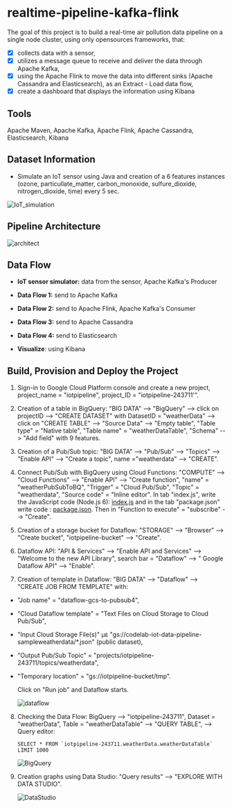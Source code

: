 # realtime-pipeline-kafka-flink
The goal of this project is to build a real-time air pollution data pipeline on a single node cluster, using only opensources frameworks, that:
- [x] collects data with a sensor, 
- [x] utilizes a message queue to receive and deliver the data through Apache Kafka,
- [x] using the Apache Flink to move the data into different sinks (Apache Cassandra and Elasticsearch), as an Extract - Load data flow, 
- [x] create a dashboard that displays the information using Kibana

## Tools ##
Apache Maven, Apache Kafka, Apache Flink, Apache Cassandra, Elasticsearch, Kibana 


## Dataset Information ##
- Simulate an IoT sensor using Java and creation of a 6 features instances (ozone, particullate_matter, carbon_monoxide, sulfure_dioxide, nitrogen_dioxide, time)   every 5 sec.

![IoT_simulation](https://github.com/ioantsep/realtime-pipeline-kafka-flink/blob/main/images/IoT_simul.png)


## Pipeline Architecture ##

![architect](https://github.com/ioantsep/realtime-pipeline-kafka-flink/blob/main/images/architect_system.png)



## **Data Flow** ##
- __IoT sensor simulator:__ data from the sensor, Apache Kafka's Producer

- __Data Flow 1:__ send to Apache Kafka

- __Data Flow 2:__ send to Apache Flink, Apache Kafka's Consumer

- __Data Flow 3:__ send to Apache Cassandra

- __Data Flow 4:__ send to Elasticsearch

- __Visualize__: using Kibana


## **Build, Provision and Deploy the Project** ##
1. Sign-in to Google Cloud Platform console and create a new project, project_name = "iotpipeline", project_ID = "iotpipeline-243711'".

2. Creation of a table in BigQuery: "BIG DATA" --> "BigQuery" --> click on projectID --> "CREATE DATASET" with DatasetID = "weatherData" -->  click on "CREATE   TABLE" --> "Source Data" --> "Empty table", "Table type" = "Native table", "Table name" = "weatherDataTable", "Schema" --> "Add field" with 9 features. 

3. Creation of a Pub/Sub topic: "BIG DATA" --> "Pub/Sub" --> "Topics" --> "Enable API" --> "Create a topic", name ="weatherdata" --> "CREATE". 

4. Connect Pub/Sub with BigQuery using Cloud Functions: "COMPUTE" --> "Cloud Functions" --> "Enable API" --> "Create function", "name" = "weatherPubSubToBQ", "Trigger" = "Cloud Pub/Sub", "Topic" = "weatherdata", "Source code" = "Inline editor". In tab "index.js", write the JavaScript code (Node.js 6): [index.js](https://github.com/ioantsep/weather-pipeline/blob/main/index.js) and in the tab "package.json" write code : 	[package.json](https://github.com/ioantsep/weather-pipeline/blob/main/package.json). Then in "Function to execute" = "subscribe" --> "Create".	
	
5. Creation of a storage bucket for Dataflow: "STORAGE" --> "Browser" --> "Create bucket", "iotpipeline-bucket" --> "Create".

6. Dataflow API: "API & Services" --> "Enable API and Services" --> "Welcome to the new API Library", search bar = "Dataflow" --> " Google Dataflow API" --> "Enable".

7. Creation of template in Dataflow: "BIG DATA" --> "Dataflow" --> "CREATE JOB FROM TEMPLATE" with:
 - "Job name" = "dataflow-gcs-to-pubsub4", 
 - "Cloud Dataflow template" = "Text Files on Cloud Storage to Cloud Pub/Sub",
 - "Input Cloud Storage File(s)" με "gs://codelab-iot-data-pipeline-sampleweatherdata/*.json" (public dataset), 
 - "Output Pub/Sub Topic" = "projects/iotpipeline-243711/topics/weatherdata", 
 - "Temporary location" = "gs://iotpipeline-bucket/tmp".
 
   Click on "Run job" and Dataflow starts.
   
   	![dataflow](https://github.com/ioantsep/weather-pipeline-on-GCP/blob/main/Images/dataflow.png)
   
   

8. Checking the Data Flow: BigQuery --> "iotpipeline-243711", Dataset = "weatherData", Table = "weatherDataTable" --> "QUERY TABLE", --> Query editor: 		
	```
	SELECT * FROM `iotpipeline-243711.weatherData.weatherDataTable` LIMIT 1000	
	```
	
	![BigQuery](https://github.com/ioantsep/weather-pipeline-on-GCP/blob/main/Images/BigQuery%20table.png)
	
   
	

9. Creation graphs using Data Studio: "Query results" --> "EXPLORE WITH DATA STUDIO".

	![DataStudio](https://github.com/ioantsep/weather-pipeline-on-GCP/blob/main/Images/Data%20Studio.png)
   

